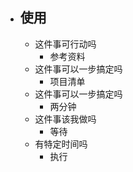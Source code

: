 - ## 使用
	- 这件事可行动吗
		- 参考资料
	- 这件事可以一步搞定吗
		- 项目清单
	- 这件事可以一步搞定吗
		- 两分钟
	- 这件事该我做吗
		- 等待
	- 有特定时间吗
		- 执行